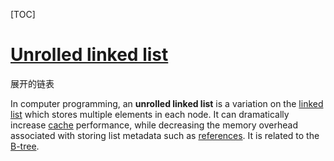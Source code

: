 [TOC]

# [Unrolled linked list](https://en.wikipedia.org/wiki/Unrolled_linked_list)

 展开的链表 

In computer programming, an **unrolled linked list** is a variation on the [linked list](https://en.wikipedia.org/wiki/Linked_list) which stores multiple elements in each node. It can dramatically increase [cache](https://en.wikipedia.org/wiki/CPU_cache) performance, while decreasing the memory overhead associated with storing list metadata such as [references](https://en.wikipedia.org/wiki/Reference). It is related to the [B-tree](https://en.wikipedia.org/wiki/B-tree). 


